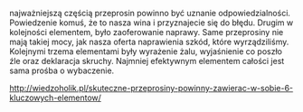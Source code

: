 najważniejszą częścią przeprosin powinno być uznanie odpowiedzialności. Powiedzenie komuś, że to nasza wina i przyznajecie się do błędu. Drugim w kolejności elementem, było zaoferowanie naprawy. Same przeprosiny nie mają takiej mocy, jak nasza oferta naprawienia szkód, które wyrządziliśmy.
Kolejnymi trzema elementami były wyrażenie żalu, wyjaśnienie co poszło źle oraz deklaracja skruchy. Najmniej efektywnym elementem całości jest sama prośba o wybaczenie.

http://wiedzoholik.pl/skuteczne-przeprosiny-powinny-zawierac-w-sobie-6-kluczowych-elementow/
